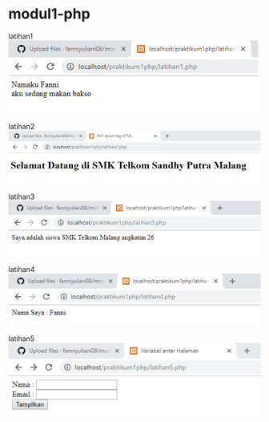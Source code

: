 # modul1-php

latihan1
![alt text](https://github.com/fanniyuliani08/modul1-php/blob/master/latihan1.png)

latihan2
![alt text](https://github.com/fanniyuliani08/modul1-php/blob/master/latihan2.png)

latihan3
![alt text](https://github.com/fanniyuliani08/modul1-php/blob/master/latihan3.png)

latihan4
![alt text](https://github.com/fanniyuliani08/modul1-php/blob/master/latihan4.png)

latihan5
![alt text](https://github.com/fanniyuliani08/modul1-php/blob/master/latihan5.png)
